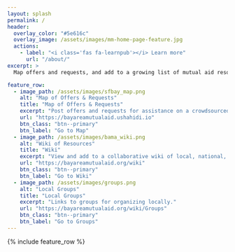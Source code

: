 ```yaml
---
layout: splash
permalink: /
header: 
  overlay_color: "#5e616c"
  overlay_image: /assets/images/mm-home-page-feature.jpg
  actions:
    - label: "<i class='fas fa-learnpub'></i> Learn more"
      url: "/about/"
excerpt: >
  Map offers and requests, and add to a growing list of mutual aid resources for the SF Bay Area response to COVID-19<br />

feature_row:
  - image_path: /assets/images/sfbay_map.png
    alt: "Map of Offers & Requests"
    title: "Map of Offers & Requests"
    excerpt: "Post offers and requests for assistance on a crowdsourced map."
    url: "https://bayareamutualaid.ushahidi.io"
    btn_class: "btn--primary"
    btn_label: "Go to Map"
  - image_path: /assets/images/bama_wiki.png
    alt: "Wiki of Resources"
    title: "Wiki"
    excerpt: "View and add to a collaborative wiki of local, national, and global resources and information."
    url: "https://bayareamutualaid.org/wiki"
    btn_class: "btn--primary"
    btn_label: "Go to Wiki"
  - image_path: /assets/images/groups.png
    alt: "Local Groups"
    title: "Local Groups"
    excerpt: "Links to groups for organizing locally."
    url: "https://bayareamutualaid.org/wiki/Groups"
    btn_class: "btn--primary"
    btn_label: "Go to Groups"      
---
```


{% include feature_row %}

